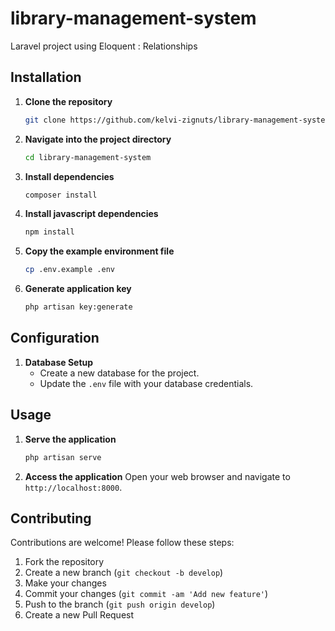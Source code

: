 # library-management-system
Laravel project using Eloquent : Relationships 

## Installation
1. **Clone the repository**
   ```bash
   git clone https://github.com/kelvi-zignuts/library-management-system.git
   ```
2. **Navigate into the project directory**
   ```bash
   cd library-management-system
   ```
3. **Install dependencies**
   ```bash
   composer install
   ```
4. **Install javascript dependencies**
   ```bash
   npm install
   ```
5. **Copy the example environment file**
   ```bash
   cp .env.example .env
   ```
6. **Generate application key**
   ```bash
   php artisan key:generate
   ```

## Configuration
1. **Database Setup**
   - Create a new database for the project.
   - Update the `.env` file with your database credentials.

## Usage
1. **Serve the application**
   ```bash
   php artisan serve
   ```
2. **Access the application**
   Open your web browser and navigate to `http://localhost:8000`.
## Contributing
Contributions are welcome! Please follow these steps:
1. Fork the repository
2. Create a new branch (`git checkout -b develop`)
3. Make your changes
4. Commit your changes (`git commit -am 'Add new feature'`)
5. Push to the branch (`git push origin develop`)
6. Create a new Pull Request
